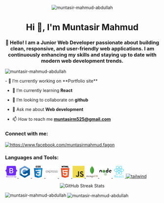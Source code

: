 <p align="center"> <img src="https://i.ibb.co.com/RM2swWM/Web-2.png" alt="muntasir-mahmud-abdullah" /> </p>
<h1 align="center">Hi 👋, I'm Muntasir Mahmud</h1>
<h3 align="center">👋 Hello! I am a Junior Web Developer passionate about building clean, responsive, and user-friendly web applications. I am continuously enhancing my skills and staying up to date with modern web development trends.</h3>
<p align="left"> <img src="https://komarev.com/ghpvc/?username=muntasir-mahmud-abdullah&label=Profile%20views&color=0e75b6&style=flat" alt="muntasir-mahmud-abdullah" /> </p>
<!--
<p align="left"> <a href="https://github.com/ryo-ma/github-profile-trophy"><img src="https://github-profile-trophy.vercel.app/?username=muntasir-mahmud-abdullah" alt="muntasir-mahmud-abdullah" /></a> </p>
-->
- 🔭 I’m currently working on **Portfolio site**

- 🌱 I’m currently learning **React**

- 👯 I’m looking to collaborate on **github**

- 💬 Ask me about **Web development**

- 📫 How to reach me **muntasirm525@gmail.com**

<h3 align="left">Connect with me:</h3>
<p align="left">
<a href="https://fb.com/https://www.facebook.com/muntasirmahmud.fagon" target="blank"><img align="center" src="https://raw.githubusercontent.com/rahuldkjain/github-profile-readme-generator/master/src/images/icons/Social/facebook.svg" alt="https://www.facebook.com/muntasirmahmud.fagon" height="30" width="40" /></a>
</p>

<h3 align="left">Languages and Tools:</h3>
<p align="left"> <a href="https://getbootstrap.com" target="_blank" rel="noreferrer"> <img src="https://raw.githubusercontent.com/devicons/devicon/master/icons/bootstrap/bootstrap-plain-wordmark.svg" alt="bootstrap" width="40" height="40"/> </a> <a href="https://www.cprogramming.com/" target="_blank" rel="noreferrer"> <img src="https://raw.githubusercontent.com/devicons/devicon/master/icons/c/c-original.svg" alt="c" width="40" height="40"/> </a> <a href="https://www.w3schools.com/css/" target="_blank" rel="noreferrer"> <img src="https://raw.githubusercontent.com/devicons/devicon/master/icons/css3/css3-original-wordmark.svg" alt="css3" width="40" height="40"/> </a> <a href="https://expressjs.com" target="_blank" rel="noreferrer"> <img src="https://raw.githubusercontent.com/devicons/devicon/master/icons/express/express-original-wordmark.svg" alt="express" width="40" height="40"/> </a> <a href="https://www.w3.org/html/" target="_blank" rel="noreferrer"> <img src="https://raw.githubusercontent.com/devicons/devicon/master/icons/html5/html5-original-wordmark.svg" alt="html5" width="40" height="40"/> </a> <a href="https://developer.mozilla.org/en-US/docs/Web/JavaScript" target="_blank" rel="noreferrer"> <img src="https://raw.githubusercontent.com/devicons/devicon/master/icons/javascript/javascript-original.svg" alt="javascript" width="40" height="40"/> </a> <a href="https://www.mongodb.com/" target="_blank" rel="noreferrer"> <img src="https://raw.githubusercontent.com/devicons/devicon/master/icons/mongodb/mongodb-original-wordmark.svg" alt="mongodb" width="40" height="40"/> </a> <a href="https://nodejs.org" target="_blank" rel="noreferrer"> <img src="https://raw.githubusercontent.com/devicons/devicon/master/icons/nodejs/nodejs-original-wordmark.svg" alt="nodejs" width="40" height="40"/> </a> <a href="https://reactjs.org/" target="_blank" rel="noreferrer"> <img src="https://raw.githubusercontent.com/devicons/devicon/master/icons/react/react-original-wordmark.svg" alt="react" width="40" height="40"/> </a> <a href="https://tailwindcss.com/" target="_blank" rel="noreferrer"> <img src="https://www.vectorlogo.zone/logos/tailwindcss/tailwindcss-icon.svg" alt="tailwind" width="40" height="40"/> </a> </p>

<p align="center">
  <img src="https://streak-stats.demolab.com/?user=muntasir-mahmud-abdullah&theme=dark&hide_border=true" alt="GitHub Streak Stats">
</p>

<p><img align="left" src="https://github-readme-stats.vercel.app/api/top-langs?username=muntasir-mahmud-abdullah&show_icons=true&locale=en&layout=compact" alt="muntasir-mahmud-abdullah" /></p>

<p>&nbsp;<img align="center" src="https://github-readme-stats.vercel.app/api?username=muntasir-mahmud-abdullah&show_icons=true&locale=en" alt="muntasir-mahmud-abdullah" /></p>




